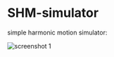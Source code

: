 SHM-simulator
=============

simple harmonic motion simulator:

![screenshot 1](https://raw.github.com/hcarrasc/SHM-simulator/master/img/1.png)
